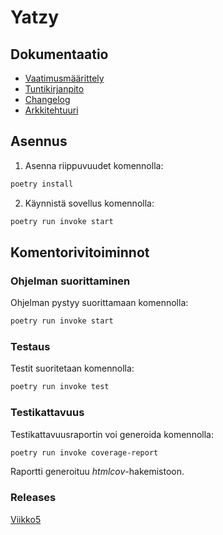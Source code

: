 # Yatzy

## Dokumentaatio
- [Vaatimusmäärittely](https://github.com/Sokirates/ot-harjoitustyo/blob/main/dokumentaatio/Vaatimusm%C3%A4%C3%A4rittely.md)
- [Tuntikirjanpito](https://github.com/Sokirates/ot-harjoitustyo/blob/main/dokumentaatio/tuntikirjanpito.md)
- [Changelog](https://github.com/Sokirates/ot-harjoitustyo/blob/main/dokumentaatio/changelog.md)
- [Arkkitehtuuri](https://github.com/Sokirates/ot-harjoitustyo/blob/main/dokumentaatio/Arkkitehtuuri.md)

## Asennus

1. Asenna riippuvuudet komennolla:

```bash
poetry install
```
2. Käynnistä sovellus komennolla:

```bash
poetry run invoke start
```

## Komentorivitoiminnot

### Ohjelman suorittaminen

Ohjelman pystyy suorittamaan komennolla:

```bash
poetry run invoke start
```

### Testaus

Testit suoritetaan komennolla:

```bash
poetry run invoke test
```

### Testikattavuus

Testikattavuusraportin voi generoida komennolla:

```bash
poetry run invoke coverage-report
```
Raportti generoituu _htmlcov_-hakemistoon.


### Releases
[Viikko5](https://github.com/Sokirates/ot-harjoitustyo/releases/tag/viikko5)


